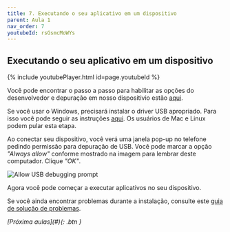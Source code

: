 ```yaml
---
title: 7. Executando o seu aplicativo em um dispositivo
parent: Aula 1
nav_order: 7
youtubeId: rsGsmcMoWYs
---
```


## Executando o seu aplicativo em um dispositivo

{% include youtubePlayer.html id=page.youtubeId %}

Você pode encontrar o passo a passo para  habilitar as opções do desenvolvedor e depuração em nosso dispositivio estão [aqui](https://developer.android.com/studio/debug/dev-options).

Se você usar o Windows, precisará instalar o driver USB apropriado. Para isso você pode seguir as instruções [aqui](https://developer.android.com/studio/run/oem-usb).
Os usuários de Mac e Linux podem pular esta etapa.

Ao conectar seu dispositivo, você verá uma janela pop-up no telefone pedindo permissão para depuração de USB. 
Você pode marcar a opção *"Always allow"* conforme mostrado na imagem para lembrar deste computador. Clique *"OK"*.

![Allow USB debugging prompt]({{"/assets/images/7-executando/usb_debugging.png"}})

Agora você pode começar a executar aplicativos no seu dispositivo.

Se você ainda encontrar problemas durante a instalação, consulte este [guia de solução de problemas](https://video.udacity-data.com/topher/2018/November/5be2884a_troubleshooting-guide-developing-android-apps-in-kotlin/troubleshooting-guide-developing-android-apps-in-kotlin.pdf).

<span class="fs-3 float-right">
<i class="fas fa-download">[Próxima aulas](#){: .btn }</i>
</span>
